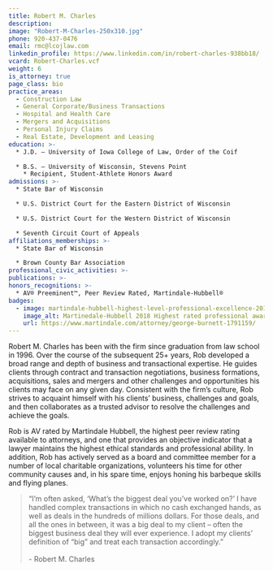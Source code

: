 ```yaml
---
title: Robert M. Charles
description:
image: "Robert-M-Charles-250x310.jpg"
phone: 920-437-0476
email: rmc@lcojlaw.com
linkedin_profile: https://www.linkedin.com/in/robert-charles-938bb18/
vcard: Robert-Charles.vcf
weight: 6
is_attorney: true
page_class: bio
practice_areas:
  - Construction Law
  - General Corporate/Business Transactions
  - Hospital and Health Care
  - Mergers and Acquisitions
  - Personal Injury Claims
  - Real Estate, Development and Leasing
education: >-
  * J.D. – University of Iowa College of Law, Order of the Coif

  * B.S. – University of Wisconsin, Stevens Point 
    * Recipient, Student-Athlete Honors Award
admissions: >-
  * State Bar of Wisconsin

  * U.S. District Court for the Eastern District of Wisconsin

  * U.S. District Court for the Western District of Wisconsin

  * Seventh Circuit Court of Appeals
affiliations_memberships: >-
  * State Bar of Wisconsin

  * Brown County Bar Association
professional_civic_activities: >-
publications: >-
honors_recognitions: >-
  * AV® Preeminent™, Peer Review Rated, Martindale-Hubbell®
badges:
  - image: martindale-hubbell-highest-level-professional-excellence-2018.jpg
    image_alt: Martinedale-Hubbell 2018 Highest rated professional award
    url: https://www.martindale.com/attorney/george-burnett-1791159/
---
```


Robert M. Charles has been with the firm since graduation from law school in 1996. Over the course of the subsequent 25+ years, Rob developed a broad range and depth of business and transactional expertise. He guides clients through contract and transaction negotiations, business formations, acquisitions, sales and mergers and other challenges and opportunities his clients may face on any given day. Consistent with the firm’s culture, Rob strives to acquaint himself with his clients’ business, challenges and goals, and then collaborates as a trusted advisor to resolve the challenges and achieve the goals.

Rob is AV rated by Martindale Hubbell, the highest peer review rating available to attorneys, and one that provides an objective indicator that a lawyer maintains the highest ethical standards and professional ability. In addition, Rob has actively served as a board and committee member for a number of local charitable organizations, volunteers his time for other community causes and, in his spare time, enjoys honing his barbeque skills and flying planes.

> “I’m often asked, ‘What’s the biggest deal you’ve worked on?’ I have handled complex transactions in which no cash exchanged hands, as well as deals in the hundreds of millions dollars. For those deals, and all the ones in between, it was a big deal to my client – often the biggest business deal they will ever experience. I adopt my clients’ definition of “big” and treat each transaction accordingly.”
> <br><br> - Robert M. Charles
